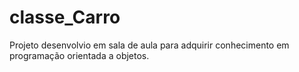 # classe_Carro
Projeto desenvolvio em sala de aula para adquirir conhecimento em programação orientada a objetos.
